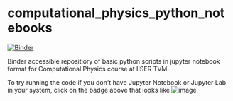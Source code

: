 # computational_physics_python_notebooks

[![Binder](https://mybinder.org/badge_logo.svg)](https://mybinder.org/v2/gh/jyothischandran1597/computational_physics_python_notebooks.git/HEAD)

Binder accessible repositiory of basic python scripts in jupyter notebook format for Computational Physics course at IISER TVM.

To try running the code if you don't have Jupyter Notebook or Jupyter Lab in your system, click on the badge above that looks like ![image](https://user-images.githubusercontent.com/57825159/151664483-111301d4-1c9a-4c4a-be57-85872341a74a.png)
